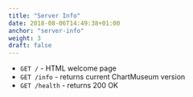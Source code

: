 ```yaml
---
title: "Server Info"
date: 2018-08-06T14:49:38+01:00
anchor: "server-info"
weight: 3
draft: false
---
```


- `GET /` - HTML welcome page
- `GET /info` - returns current ChartMuseum version
- `GET /health` - returns 200 OK
